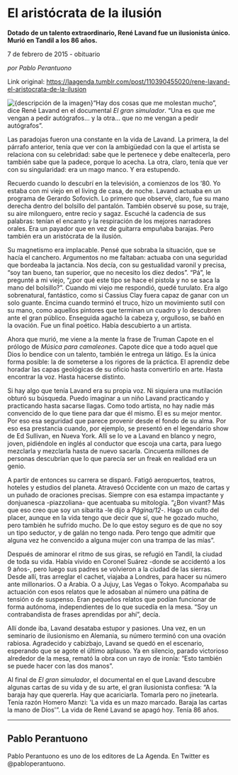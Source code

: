 # El aristócrata de la ilusión

**Dotado de un talento extraordinario, René Lavand fue un ilusionista único. Murió en Tandil a los 86 años.**

7 de febrero de 2015 - obituario

_por Pablo Perantuono_

Link original: https://laagenda.tumblr.com/post/110390455020/rene-lavand-el-aristocrata-de-la-ilusion

![{descripción de la imagen}](https://64.media.tumblr.com/1dab5294ebce505651fc988593df484c/tumblr_inline_pk08ou1Uuy1t6q87u_500.png)“Hay dos cosas que me molestan mucho”, dice René Lavand en el documental *El gran simulador*. “Una es que me vengan a pedir autógrafos… y la otra… que no me vengan a pedir autógrafos”. 
 

Las paradojas fueron una constante en la vida de Lavand. La primera, la del párrafo anterior, tenía que ver con la ambigüedad con la que el artista se relaciona con su celebridad: sabe que le pertenece y debe enaltecerla, pero también sabe que la padece, porque lo acecha. 
La otra, claro, tenía que ver con su singularidad: era un mago manco. Y era estupendo. 

Recuerdo cuando lo descubrí en la televisión, a comienzos de los ‘80. Yo estaba con mi viejo en el living de casa, de noche. Lavand actuaba en un programa de Gerardo Sofovich. Lo primero que observé, claro, fue su mano derecha dentro del bolsillo del pantalón. También observé su pose, su traje, su aire milonguero, entre recio y sagaz. Escuché la cadencia de sus palabras: tenían el encanto y la respiración de los mejores narradores orales. Era un payador que en vez de guitarra empuñaba barajas. Pero también era un aristócrata de la ilusión. 

Su magnetismo era implacable. Pensé que sobraba la situación, que se hacía el canchero. Argumentos no me faltaban: actuaba con una seguridad que bordeaba la jactancia. Nos decía, con su gestualidad varonil y precisa, “soy tan bueno, tan superior, que no necesito los diez dedos”. “Pá”, le pregunté a mi viejo, “¿por qué este tipo se hace el pistola y no se saca la mano del bolsillo?”. Cuando mi viejo me respondió, quedé turulato. Era algo sobrenatural, fantástico, como si Cassius Clay fuera capaz de ganar con un solo guante. Encima cuando terminó el truco, hizo un movimiento sutil con su mano, como aquellos pintores que terminan un cuadro y lo descubren ante el gran público. Enseguida agachó la cabeza y, orgulloso, se bañó en la ovación. Fue un final poético. Había descubierto a un artista. 

Ahora que murió, me viene a la mente la frase de Truman Capote en el prólogo de *Música para camaleones*. Capote dice que a todo aquel que Dios lo bendice con un talento, también le entrega un látigo. Es la única forma posible: la de someterse a los rigores de la práctica. El aprendiz debe horadar las capas geológicas de su oficio hasta convertirlo en arte. Hasta encontrar la voz. Hasta hacerse distinto. 

Si hay algo que tenía Lavand era su propia voz. Ni siquiera una mutilación obturó su búsqueda. Puedo imaginar a un niño Lavand practicando y practicando hasta sacarse llagas. Como todo artista, no hay nadie más convencido de lo que tiene para dar que él mismo. El es su mejor mentor. Por eso esa seguridad que parece provenir desde el fondo de su alma. Por eso esa prestancia cuando, por ejemplo, se presentó en el legendario show de Ed Sullivan, en Nueva York. Allí se lo ve a Lavand en blanco y negro, joven, pidiéndole en inglés al conductor que escoja una carta, para luego mezclarla y mezclarla hasta de nuevo sacarla. Cincuenta millones de personas descubrían que lo que parecía ser un freak en realidad era un genio. 

A partir de entonces su carrera se disparó. Fatigó aeropuertos, teatros, hoteles y estudios del planeta. Atravesó Occidente con un mazo de cartas y un puñado de oraciones precisas. Siempre con esa estampa impactante y donjuanesca -piazzoliana- que acentuaba su mitología. “¿Bon vivant? Más que eso creo que soy un sibarita -le dijo a *Página/12*-. Hago un culto del placer, aunque en la vida tengo que decir que sí, que he gozado mucho, pero también he sufrido mucho. De lo que estoy seguro es de que no soy un tipo seductor, y de galán no tengo nada. Pero tengo que admitir que alguna vez he convencido a alguna mujer con una trampa de las mías”. 

Después de aminorar el ritmo de sus giras, se refugió en Tandil, la ciudad de toda su vida. Había vivido en Coronel Suárez -donde se accidentó a los 9 años-, pero luego sus padres se volvieron a la ciudad de las sierras. Desde allí, tras arreglar el cachet, viajaba a Londres, para hacer su número ante millonarios. O a Arabia. O a Jujuy, Las Vegas o Tokyo. Acompañaba su actuación con esos relatos que le adosaban al número una pátina de tensión o de suspenso. Eran pequeños relatos que podían funcionar de forma autónoma, independientes de lo que sucedía en la mesa. “Soy un contrabandista de frases aprendidas por ahí”, decía. 

Allí donde iba, Lavand desataba estupor y pasiones. Una vez, en un seminario de ilusionismo en Alemania, su número terminó con una ovación rabiosa. Agradecido y cabizbajo, Lavand se quedó en el escenario, esperando que se agote el último aplauso. Ya en silencio, parado victorioso alrededor de la mesa, remató la obra con un rayo de ironía: “Esto también se puede hacer con las dos manos”. 

Al final de *El gran simulador*, el documental en el que Lavand descubre algunas cartas de su vida y de su arte, el gran ilusionista confiesa: “A la baraja hay que quererla. Hay que acariciarla. Tomarla pero no jinetearla. Tenía razón Homero Manzi: 'La vida es un mazo marcado. Baraja las cartas la mano de Dios'”. 
La vida de René Lavand se apagó hoy. Tenía 86 años. 






---

 Pablo Perantuono
-----------------

 Pablo Perantuono es uno de los editores de La Agenda. En Twitter es @pabloperantuono.

